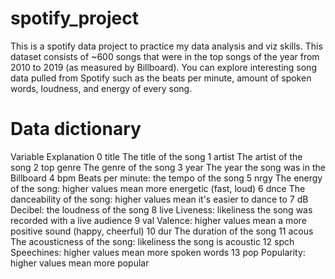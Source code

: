 # spotify_project
This is a spotify data project to practice my data analysis and viz skills.
This dataset consists of ~600 songs that were in the top songs of the year from 2010 to 2019 (as measured by Billboard). 
You can explore interesting song data pulled from Spotify such as the beats per minute, amount of spoken words, loudness, and energy of every song.

# Data dictionary
Variable	Explanation
0	title	The title of the song
1	artist	The artist of the song
2	top genre	The genre of the song
3	year	The year the song was in the Billboard
4	bpm	Beats per minute: the tempo of the song
5	nrgy	The energy of the song: higher values mean more energetic (fast, loud)
6	dnce	The danceability of the song: higher values mean it's easier to dance to
7	dB	Decibel: the loudness of the song
8	live	Liveness: likeliness the song was recorded with a live audience
9	val	Valence: higher values mean a more positive sound (happy, cheerful)
10	dur	The duration of the song
11	acous	The acousticness of the song: likeliness the song is acoustic
12	spch	Speechines: higher values mean more spoken words
13	pop	Popularity: higher values mean more popular
